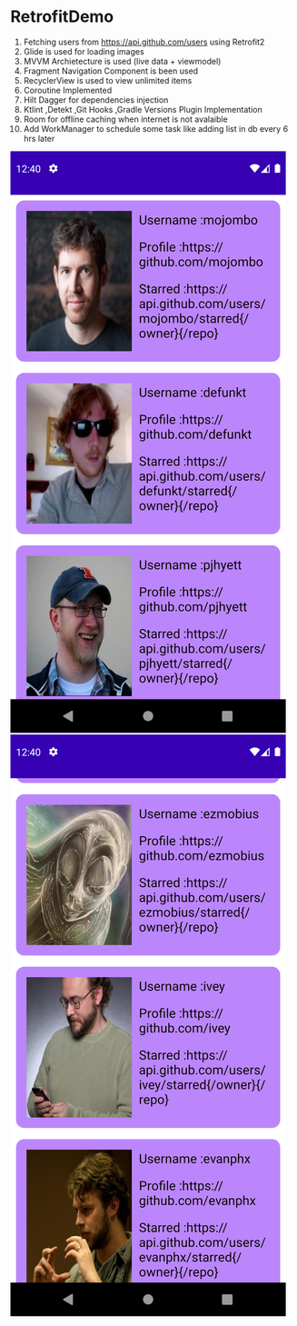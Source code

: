 # RetrofitDemo
1. Fetching users from https://api.github.com/users using Retrofit2
2. Glide is used for loading images
3. MVVM Archietecture is used (live data + viewmodel)
4. Fragment Navigation Component is been used
5. RecyclerView is used to view unlimited items
6. Coroutine Implemented
7. Hilt Dagger for dependencies injection
8. Ktlint ,Detekt ,Git Hooks ,Gradle Versions Plugin Implementation
9. Room for offline caching when internet is not avalaible
10. Add WorkManager to schedule some task like adding list in db every 6 hrs later

![alt text](https://github.com/MuhammadAliGhaffar/RetrofitDemo/blob/master/screenshot/ss1.png?raw=true)
![alt text](https://github.com/MuhammadAliGhaffar/RetrofitDemo/blob/master/screenshot/ss2.png?raw=true)

